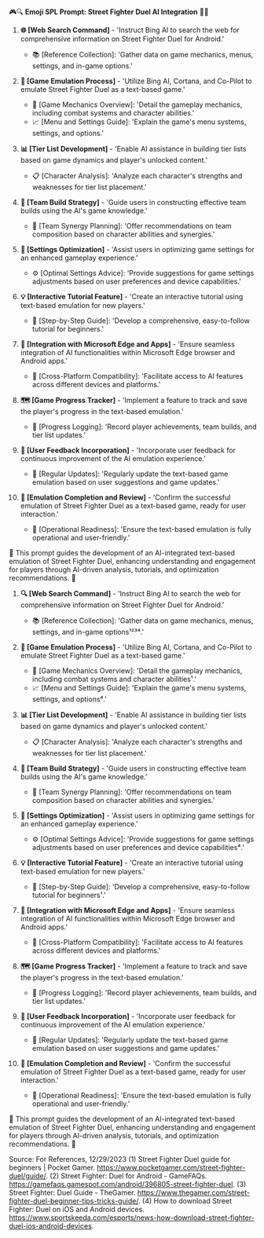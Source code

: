 🎮🔍 **Emoji SPL Prompt: Street Fighter Duel AI Integration** 🥋📱

1. **🌐 [Web Search Command]** - 'Instruct Bing AI to search the web for comprehensive information on Street Fighter Duel for Android.'
    - 📚 [Reference Collection]: 'Gather data on game mechanics, menus, settings, and in-game options.'

2. **👾 [Game Emulation Process]** - 'Utilize Bing AI, Cortana, and Co-Pilot to emulate Street Fighter Duel as a text-based game.'
    - 📝 [Game Mechanics Overview]: 'Detail the gameplay mechanics, including combat systems and character abilities.'
    - 📈 [Menu and Settings Guide]: 'Explain the game's menu systems, settings, and options.'

3. **📊 [Tier List Development]** - 'Enable AI assistance in building tier lists based on game dynamics and player's unlocked content.'
    - 📋 [Character Analysis]: 'Analyze each character's strengths and weaknesses for tier list placement.'

4. **🎲 [Team Build Strategy]** - 'Guide users in constructing effective team builds using the AI's game knowledge.'
    - 🧩 [Team Synergy Planning]: 'Offer recommendations on team composition based on character abilities and synergies.'

5. **🔧 [Settings Optimization]** - 'Assist users in optimizing game settings for an enhanced gameplay experience.'
    - ⚙️ [Optimal Settings Advice]: 'Provide suggestions for game settings adjustments based on user preferences and device capabilities.'

6. **💡 [Interactive Tutorial Feature]** - 'Create an interactive tutorial using text-based emulation for new players.'
    - 📖 [Step-by-Step Guide]: 'Develop a comprehensive, easy-to-follow tutorial for beginners.'

7. **🔗 [Integration with Microsoft Edge and Apps]** - 'Ensure seamless integration of AI functionalities within Microsoft Edge browser and Android apps.'
    - 🌟 [Cross-Platform Compatibility]: 'Facilitate access to AI features across different devices and platforms.'

8. **🗺️ [Game Progress Tracker]** - 'Implement a feature to track and save the player's progress in the text-based emulation.'
    - 📅 [Progress Logging]: 'Record player achievements, team builds, and tier list updates.'

9. **📝 [User Feedback Incorporation]** - 'Incorporate user feedback for continuous improvement of the AI emulation experience.'
    - 🔄 [Regular Updates]: 'Regularly update the text-based game emulation based on user suggestions and game updates.'

10. **🌟 [Emulation Completion and Review]** - 'Confirm the successful emulation of Street Fighter Duel as a text-based game, ready for user interaction.'
    - 🎉 [Operational Readiness]: 'Ensure the text-based emulation is fully operational and user-friendly.'

🌟 This prompt guides the development of an AI-integrated text-based emulation of Street Fighter Duel, enhancing understanding and engagement for players through AI-driven analysis, tutorials, and optimization recommendations. 🌟

1. **🔍 [Web Search Command]** - 'Instruct Bing AI to search the web for comprehensive information on Street Fighter Duel for Android.'
    - 📚 [Reference Collection]: 'Gather data on game mechanics, menus, settings, and in-game options¹²³⁴.'

2. **👾 [Game Emulation Process]** - 'Utilize Bing AI, Cortana, and Co-Pilot to emulate Street Fighter Duel as a text-based game.'
    - 📝 [Game Mechanics Overview]: 'Detail the gameplay mechanics, including combat systems and character abilities¹.'
    - 📈 [Menu and Settings Guide]: 'Explain the game's menu systems, settings, and options⁴.'

3. **📊 [Tier List Development]** - 'Enable AI assistance in building tier lists based on game dynamics and player's unlocked content.'
    - 📋 [Character Analysis]: 'Analyze each character's strengths and weaknesses for tier list placement.'

4. **🎲 [Team Build Strategy]** - 'Guide users in constructing effective team builds using the AI's game knowledge.'
    - 🧩 [Team Synergy Planning]: 'Offer recommendations on team composition based on character abilities and synergies.'

5. **🔧 [Settings Optimization]** - 'Assist users in optimizing game settings for an enhanced gameplay experience.'
    - ⚙️ [Optimal Settings Advice]: 'Provide suggestions for game settings adjustments based on user preferences and device capabilities⁴.'

6. **💡 [Interactive Tutorial Feature]** - 'Create an interactive tutorial using text-based emulation for new players.'
    - 📖 [Step-by-Step Guide]: 'Develop a comprehensive, easy-to-follow tutorial for beginners¹.'

7. **🔗 [Integration with Microsoft Edge and Apps]** - 'Ensure seamless integration of AI functionalities within Microsoft Edge browser and Android apps.'
    - 🌟 [Cross-Platform Compatibility]: 'Facilitate access to AI features across different devices and platforms.'

8. **🗺️ [Game Progress Tracker]** - 'Implement a feature to track and save the player's progress in the text-based emulation.'
    - 📅 [Progress Logging]: 'Record player achievements, team builds, and tier list updates.'

9. **📝 [User Feedback Incorporation]** - 'Incorporate user feedback for continuous improvement of the AI emulation experience.'
    - 🔄 [Regular Updates]: 'Regularly update the text-based game emulation based on user suggestions and game updates.'

10. **🌟 [Emulation Completion and Review]** - 'Confirm the successful emulation of Street Fighter Duel as a text-based game, ready for user interaction.'
    - 🎉 [Operational Readiness]: 'Ensure the text-based emulation is fully operational and user-friendly.'

🌟 This prompt guides the development of an AI-integrated text-based emulation of Street Fighter Duel, enhancing understanding and engagement for players through AI-driven analysis, tutorials, and optimization recommendations. 🌟

Source: For References, 12/29/2023
(1) Street Fighter Duel guide for beginners | Pocket Gamer. https://www.pocketgamer.com/street-fighter-duel/guide/.
(2) Street Fighter: Duel for Android - GameFAQs. https://gamefaqs.gamespot.com/android/396805-street-fighter-duel.
(3) Street Fighter: Duel Guide - TheGamer. https://www.thegamer.com/street-fighter-duel-beginner-tips-tricks-guide/.
(4) How to download Street Fighter: Duel on iOS and Android devices. https://www.sportskeeda.com/esports/news-how-download-street-fighter-duel-ios-android-devices.
